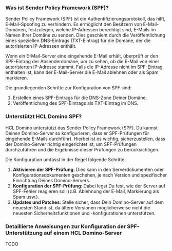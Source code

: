 ### Was ist Sender Policy Framework (SPF)?

Sender Policy Framework (SPF) ist ein Authentifizierungsprotokoll, das hilft, E-Mail-Spoofing zu verhindern. Es ermöglicht den Besitzern von E-Mail-Domänen, festzulegen, welche IP-Adressen berechtigt sind, E-Mails im Namen ihrer Domäne zu senden. Dies geschieht durch die Veröffentlichung eines speziellen DNS-Eintrags (TXT-Eintrag) für die Domäne, der die autorisierten IP-Adressen enthält.

Wenn ein E-Mail-Server eine eingehende E-Mail erhält, überprüft er den SPF-Eintrag der Absenderdomäne, um zu sehen, ob die E-Mail von einer autorisierten IP-Adresse stammt. Falls die IP-Adresse nicht im SPF-Eintrag enthalten ist, kann der E-Mail-Server die E-Mail ablehnen oder als Spam markieren.

Die grundlegenden Schritte zur Konfiguration von SPF sind:
1. Erstellen eines SPF-Eintrags für die DNS-Zone Deiner Domäne.
2. Veröffentlichung des SPF-Eintrags als TXT-Eintrag im DNS.

### Unterstützt HCL Domino SPF?

HCL Domino unterstützt das Sender Policy Framework (SPF). Du kannst Deinen Domino-Server so konfigurieren, dass er SPF-Prüfungen für eingehende E-Mails durchführt. Hierbei ist es wichtig, sicherzustellen, dass der Domino-Server richtig eingerichtet ist, um SPF-Prüfungen durchzuführen und die Ergebnisse dieser Prüfungen zu berücksichtigen.

Die Konfiguration umfasst in der Regel folgende Schritte:
1. **Aktivieren der SPF-Prüfung**: Dies kann in den Serverdokumenten oder Konfigurationsdokumenten geschehen, je nach Version und spezifischer Einrichtung Deines Domino-Servers.
2. **Konfiguration der SPF-Prüfung**: Dabei legst Du fest, wie der Server auf SPF-Fehler reagieren soll (z.B. Ablehnung der E-Mail, Markierung als Spam usw.).
3. **Updates und Patches**: Stelle sicher, dass Dein Domino-Server auf dem neuesten Stand ist, da ältere Versionen möglicherweise nicht die neuesten Sicherheitsfunktionen und -konfigurationen unterstützen.

### Detaillierte Anweisungen zur Konfiguration der SPF-Unterstützung auf einem HCL Domino-Server
TODO